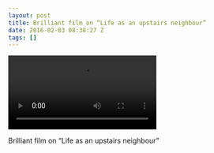 ```yaml
---
layout: post
title: Brilliant film on “Life as an upstairs neighbour”
date: 2016-02-03 08:38:27 Z
tags: []
---
```

<video autoplay="autoplay" controls="controls"><source src="http://youtu.be/4IRB0sxw-YU"></video>

Brilliant film on “Life as an upstairs neighbour”
